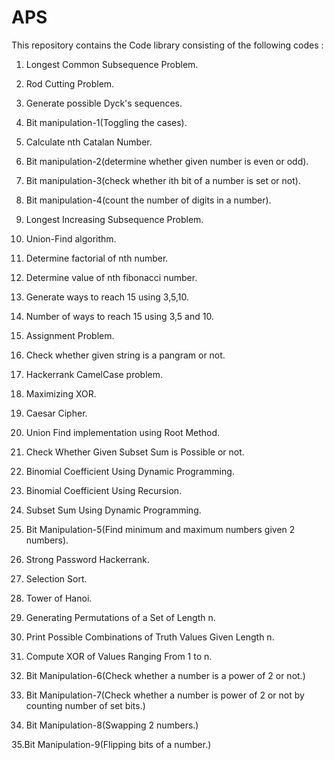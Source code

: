 # APS
This repository contains the Code library consisting of the following codes :

1. Longest Common Subsequence Problem.

2. Rod Cutting Problem.

3. Generate possible Dyck's sequences.

4. Bit manipulation-1(Toggling the cases).

5. Calculate nth Catalan Number.

6. Bit manipulation-2(determine whether given number is even or odd).

7. Bit manipulation-3(check whether ith bit of a number is set or not).

8. Bit manipulation-4(count the number of digits in a number).

9. Longest Increasing Subsequence Problem.

10. Union-Find algorithm.

11. Determine factorial of nth number.

12. Determine value of nth fibonacci number.

13. Generate ways to reach 15 using 3,5,10.

14. Number of ways to reach 15 using 3,5 and 10.

15. Assignment Problem.

16. Check whether given string is a pangram or not.

17. Hackerrank CamelCase problem.

18. Maximizing XOR. 

19. Caesar Cipher.

20. Union Find implementation using Root Method.

21. Check Whether Given Subset Sum is Possible or not.

22. Binomial Coefficient Using Dynamic Programming.

23. Binomial Coefficient Using Recursion.

24. Subset Sum Using Dynamic Programming.

25. Bit Manipulation-5(Find minimum and maximum numbers given 2 numbers).

26. Strong Password Hackerrank.

27. Selection Sort.

28. Tower of Hanoi.

29. Generating Permutations of a Set of Length n.

30. Print Possible Combinations of Truth Values Given Length n.

31. Compute XOR of Values Ranging From 1 to n.

32. Bit Manipulation-6(Check whether a number is a power of 2 or not.)

33. Bit Manipulation-7(Check whether a number is power of 2 or not by counting number of set bits.)

34. Bit Manipulation-8(Swapping 2 numbers.)

35.Bit Manipulation-9(Flipping bits of a number.)

